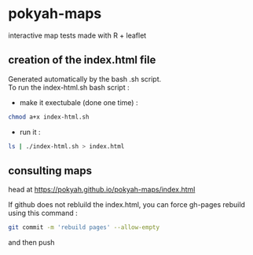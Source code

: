 # pokyah-maps
interactive map tests made with R + leaflet

## creation of the index.html file 
Generated automatically by the bash .sh script.  
To run the index-html.sh bash script :
* make it exectubale (done one time) : 
```bash
chmod a+x index-html.sh
```
* run it : 
```bash
ls | ./index-html.sh > index.html
```

## consulting maps
head at https://pokyah.github.io/pokyah-maps/index.html

If github does not rebluild the index.html, you can force gh-pages rebuild using this command :  
```bash
git commit -m 'rebuild pages' --allow-empty
```

and then push



